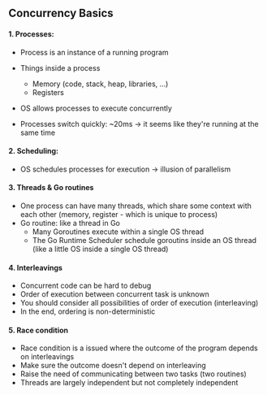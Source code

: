 ## Concurrency Basics

#### 1. Processes: 
- Process is an instance of a running program
- Things inside a process
    - Memory (code, stack, heap, libraries, ...)
    - Registers

- OS allows processes to execute concurrently
- Processes switch quickly: ~20ms -> it seems like they're running at the same time

#### 2. Scheduling:
- OS schedules processes for execution -> illusion of parallelism

#### 3. Threads & Go routines
- One process can have many threads, which share some context with each other (memory, register - which is unique to process)
- Go routine: like a thread in Go
    - Many Goroutines execute within a single OS thread
    - The Go Runtime Scheduler schedule goroutins inside an OS thread
    (like a little OS inside a single OS thread)

#### 4. Interleavings
- Concurrent code can be hard to debug
- Order of execution between concurrent task is unknown
- You should consider all possibilities of order of execution (interleaving)
- In the end, ordering is non-deterministic

#### 5. Race condition
- Race condition is a issued where the outcome of the program depends on interleavings
- Make sure the outcome doesn't depend on interleaving
- Raise the need of communicating between two tasks (two routines)
- Threads are largely independent but not completely independent